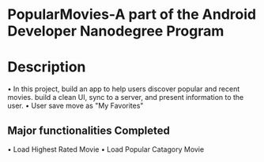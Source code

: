 # PopularMovies-A part of the Android Developer Nanodegree Program

# Description
•	In this project, build an app to help users discover popular and recent movies.  build a clean UI, sync to a server,   and     present information to the user.
•	User save move as "My Favorites"

## Major functionalities Completed

•	Load Highest Rated Movie
•	Load Popular Catagory Movie


    
     
        
